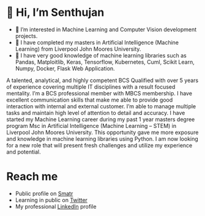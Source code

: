 #  👋 Hi, I’m Senthujan
- 👀 I’m interested in Machine Learning and Computer Vision development projects.
- 🌱 I have completed my masters in Artificial Intelligence (Machine Learning) from Liverpool John Moores University.
- 💞️ I have very good knowledge of machine learning libraries such as Pandas, Matploitlib, Keras, Tensorflow, Kubernetes, Cuml, Scikit Learn, Numpy, Docker, Flask Web Application.

A talented, analytical, and highly competent BCS Qualified with over 5 years of experience covering multiple IT disciplines with a result focused mentality. I’m a BCS professional member with MBCS membership. I have excellent communication skills that make me able to provide good interaction with internal and external customer. I’m able to manage multiple tasks and maintain high level of attention to detail and accuracy. I have started my Machine Learning career during my past 1 year masters degree program Msc in Artificial Intelligence (Machine Learning – STEM) in Liverpool John Moores University. This opportunity gave me more exposure and knowledge in machine learning libraries using Python. I am now looking for a new role that will present fresh challenges and utilize my experience and potential.


<!---
Senthu003/Senthu003 is a ✨ special ✨ repository because its `README.md` (this file) appears on your GitHub profile.
You can click the Preview link to take a look at your changes.
--->

# Reach me
- Public profile on <a href="https://www.smartr.me/me/senthujan.balasingham">Smatr</a>
- Learning in public on <a href="https://twitter.com/Senthu_lk">Twitter</a>
- My professional <a href="https://www.linkedin.com/in/senthujan-balasingham-32334439/">LinkedIn</a> profile
